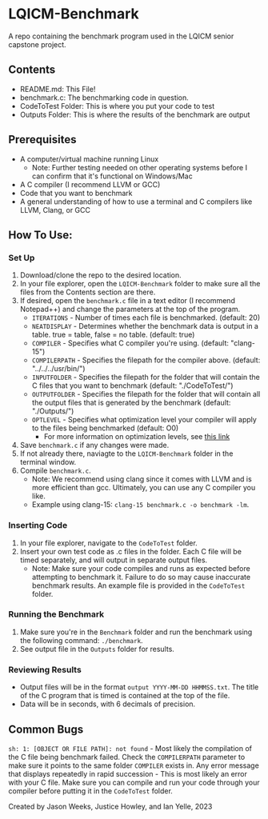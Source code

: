 # LQICM-Benchmark
A repo containing the benchmark program used in the LQICM senior capstone project.

## Contents
- README.md: This File!
- benchmark.c: The benchmarking code in question.
- CodeToTest Folder: This is where you put your code to test
- Outputs Folder: This is where the results of the benchmark are output

## Prerequisites
- A computer/virtual machine running Linux
    - Note: Further testing needed on other operating systems before I can confirm that it's functional on Windows/Mac
- A C compiler (I recommend LLVM or GCC)
- Code that you want to benchmark
- A general understanding of how to use a terminal and C compilers like LLVM, Clang, or GCC

## How To Use:
### Set Up
1. Download/clone the repo to the desired location.
2. In your file explorer, open the `LQICM-Benchmark` folder to make sure all the files from the Contents section are there.
3. If desired, open the `benchmark.c` file in a text editor (I recommend Notepad++) and change the parameters at the top of the program.
    - `ITERATIONS` - Number of times each file is benchmarked. (default: 20)
    - `NEATDISPLAY` - Determines whether the benchmark data is output in a table. true = table, false = no table. (default: true)
    - `COMPILER` - Specifies what C compiler you're using. (default: "clang-15")
    - `COMPILERPATH` - Specifies the filepath for the compiler above. (default: "../../../usr/bin/")
    - `INPUTFOLDER` - Specifies the filepath for the folder that will contain the C files that you want to benchmark (default: "./CodeToTest/")
    - `OUTPUTFOLDER` - Specifies the filepath for the folder that will contain all the output files that is generated by the benchmark (default: "./Outputs/")
    - `OPTLEVEL` - Specifies what optimization level your compiler will apply to the files being benchmarked (default: O0)
        - For more information on optimization levels, see [this link](https://clang.llvm.org/docs/CommandGuide/clang.html#cmdoption-o0)
4. Save `benchmark.c` if any changes were made.
5. If not already there, naviagte to the `LQICM-Benchmark` folder in the terminal window.
6. Compile `benchmark.c`.
    - Note: We recommend using clang since it comes with LLVM and is more efficient than gcc. Ultimately, you can use any C compiler you like.
    - Example using clang-15: `clang-15 benchmark.c -o benchmark -lm`.
### Inserting Code
1. In your file explorer, navigate to the `CodeToTest` folder.
2. Insert your own test code as .c files in the folder. Each C file will be timed separately, and will output in separate output files.
    - Note: Make sure your code compiles and runs as expected before attempting to benchmark it. Failure to do so may cause inaccurate benchmark results. An example file is provided in the `CodeToTest` folder.
### Running the Benchmark
1. Make sure you're in the `Benchmark` folder and run the benchmark using the following command: `./benchmark`.
2. See output file in the `Outputs` folder for results.
### Reviewing Results
- Output files will be in the format `output YYYY-MM-DD HHMMSS.txt`. The title of the C program that is timed is contained at the top of the file.
- Data will be in seconds, with 6 decimals of precision.

## Common Bugs
`sh: 1: [OBJECT OR FILE PATH]: not found` - Most likely the compilation of the C file being benchmark failed. Check the `COMPILERPATH` parameter to make sure it points to the same folder `COMPILER` exists in.
Any error message that displays repeatedly in rapid succession - This is most likely an error with your C file. Make sure you can compile and run your code through your compiler before putting it in the `CodeToTest` folder.

Created by Jason Weeks, Justice Howley, and Ian Yelle, 2023 
